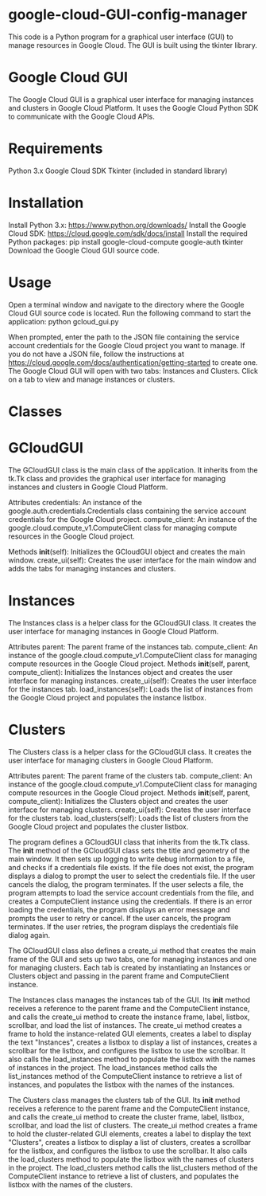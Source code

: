 # google-cloud-GUI-config-manager

This code is a Python program for a graphical user interface (GUI) to manage resources in Google Cloud. The GUI is built using the tkinter library.

# Google Cloud GUI
The Google Cloud GUI is a graphical user interface for managing instances and clusters in Google Cloud Platform. It uses the Google Cloud Python SDK to communicate with the Google Cloud APIs.

# Requirements

Python 3.x
Google Cloud SDK
Tkinter (included in standard library)

# Installation
Install Python 3.x: https://www.python.org/downloads/
Install the Google Cloud SDK: https://cloud.google.com/sdk/docs/install
Install the required Python packages: pip install google-cloud-compute google-auth tkinter
Download the Google Cloud GUI source code.

# Usage
Open a terminal window and navigate to the directory where the Google Cloud GUI source code is located.
Run the following command to start the application: python gcloud_gui.py

When prompted, enter the path to the JSON file containing the service account credentials for the Google Cloud project you want to manage. If you do not have a JSON file, follow the instructions at https://cloud.google.com/docs/authentication/getting-started to create one.
The Google Cloud GUI will open with two tabs: Instances and Clusters. Click on a tab to view and manage instances or clusters.

# Classes
# GCloudGUI
The GCloudGUI class is the main class of the application. It inherits from the tk.Tk class and provides the graphical user interface for managing instances and clusters in Google Cloud Platform.

Attributes
credentials: An instance of the google.auth.credentials.Credentials class containing the service account credentials for the Google Cloud project.
compute_client: An instance of the google.cloud.compute_v1.ComputeClient class for managing compute resources in the Google Cloud project.

Methods
__init__(self): Initializes the GCloudGUI object and creates the main window.
create_ui(self): Creates the user interface for the main window and adds the tabs for managing instances and clusters.


# Instances
The Instances class is a helper class for the GCloudGUI class. It creates the user interface for managing instances in Google Cloud Platform.

Attributes
parent: The parent frame of the instances tab.
compute_client: An instance of the google.cloud.compute_v1.ComputeClient class for managing compute resources in the Google Cloud project.
Methods
__init__(self, parent, compute_client): Initializes the Instances object and creates the user interface for managing instances.
create_ui(self): Creates the user interface for the instances tab.
load_instances(self): Loads the list of instances from the Google Cloud project and populates the instance listbox.

# Clusters
The Clusters class is a helper class for the GCloudGUI class. It creates the user interface for managing clusters in Google Cloud Platform.

Attributes
parent: The parent frame of the clusters tab.
compute_client: An instance of the google.cloud.compute_v1.ComputeClient class for managing compute resources in the Google Cloud project.
Methods
__init__(self, parent, compute_client): Initializes the Clusters object and creates the user interface for managing clusters.
create_ui(self): Creates the user interface for the clusters tab.
load_clusters(self): Loads the list of clusters from the Google Cloud project and populates the cluster listbox.


The program defines a GCloudGUI class that inherits from the tk.Tk class. The __init__ method of the GCloudGUI class sets the title and geometry of the main window. It then sets up logging to write debug information to a file, and checks if a credentials file exists. If the file does not exist, the program displays a dialog to prompt the user to select the credentials file. If the user cancels the dialog, the program terminates. If the user selects a file, the program attempts to load the service account credentials from the file, and creates a ComputeClient instance using the credentials. If there is an error loading the credentials, the program displays an error message and prompts the user to retry or cancel. If the user cancels, the program terminates. If the user retries, the program displays the credentials file dialog again.

The GCloudGUI class also defines a create_ui method that creates the main frame of the GUI and sets up two tabs, one for managing instances and one for managing clusters. Each tab is created by instantiating an Instances or Clusters object and passing in the parent frame and ComputeClient instance.

The Instances class manages the instances tab of the GUI. Its __init__ method receives a reference to the parent frame and the ComputeClient instance, and calls the create_ui method to create the instance frame, label, listbox, scrollbar, and load the list of instances. The create_ui method creates a frame to hold the instance-related GUI elements, creates a label to display the text "Instances", creates a listbox to display a list of instances, creates a scrollbar for the listbox, and configures the listbox to use the scrollbar. It also calls the load_instances method to populate the listbox with the names of instances in the project. The load_instances method calls the list_instances method of the ComputeClient instance to retrieve a list of instances, and populates the listbox with the names of the instances.

The Clusters class manages the clusters tab of the GUI. Its __init__ method receives a reference to the parent frame and the ComputeClient instance, and calls the create_ui method to create the cluster frame, label, listbox, scrollbar, and load the list of clusters. The create_ui method creates a frame to hold the cluster-related GUI elements, creates a label to display the text "Clusters", creates a listbox to display a list of clusters, creates a scrollbar for the listbox, and configures the listbox to use the scrollbar. It also calls the load_clusters method to populate the listbox with the names of clusters in the project. The load_clusters method calls the list_clusters method of the ComputeClient instance to retrieve a list of clusters, and populates the listbox with the names of the clusters.
